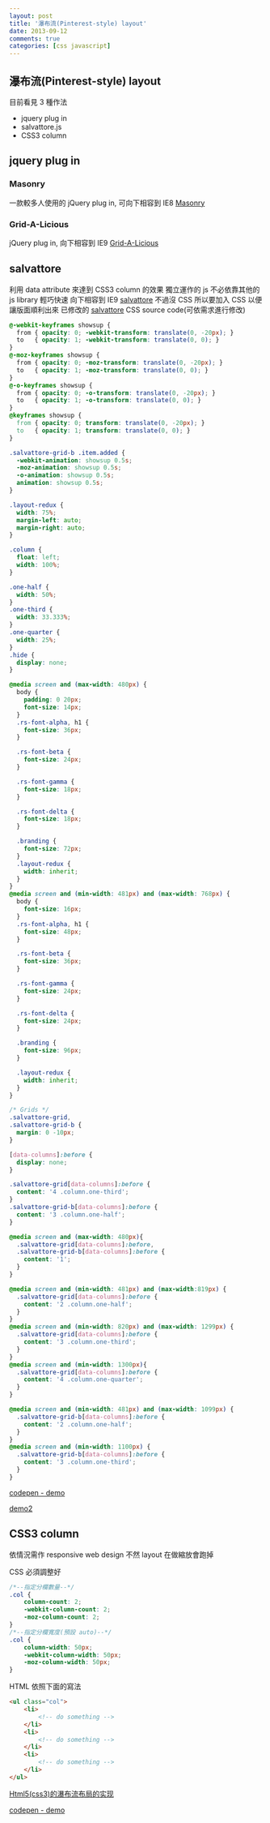 ```yaml
---
layout: post
title: '瀑布流(Pinterest-style) layout'
date: 2013-09-12
comments: true
categories: [css javascript]
---
```

## 瀑布流(Pinterest-style) layout

目前看見 3 種作法

* jquery plug in
* salvattore.js
* CSS3 column

## jquery plug in

### Masonry

一款較多人使用的 jQuery plug in, 可向下相容到 IE8
[Masonry](http://masonry.desandro.com/)

### Grid-A-Licious

jQuery plug in, 向下相容到 IE9
[Grid-A-Licious](https://github.com/suprb/Grid-A-Licious)

## salvattore

利用 data attribute 來達到 CSS3 column 的效果
獨立運作的 js 不必依靠其他的 js library
輕巧快速
向下相容到 IE9
[salvattore](http://salvattore.com/)
不過沒 CSS 所以要加入 CSS 以便讓版面順利出來
已修改的 [salvattore](https://github.com/tedshd/salvattore)
CSS source code(可依需求進行修改)
```css
@-webkit-keyframes showsup {
  from { opacity: 0; -webkit-transform: translate(0, -20px); }
  to   { opacity: 1; -webkit-transform: translate(0, 0); }
}
@-moz-keyframes showsup {
  from { opacity: 0; -moz-transform: translate(0, -20px); }
  to   { opacity: 1; -moz-transform: translate(0, 0); }
}
@-o-keyframes showsup {
  from { opacity: 0; -o-transform: translate(0, -20px); }
  to   { opacity: 1; -o-transform: translate(0, 0); }
}
@keyframes showsup {
  from { opacity: 0; transform: translate(0, -20px); }
  to   { opacity: 1; transform: translate(0, 0); }
}

.salvattore-grid-b .item.added {
  -webkit-animation: showsup 0.5s;
  -moz-animation: showsup 0.5s;
  -o-animation: showsup 0.5s;
  animation: showsup 0.5s;
}

.layout-redux {
  width: 75%;
  margin-left: auto;
  margin-right: auto;
}

.column {
  float: left;
  width: 100%;
}

.one-half {
  width: 50%;
}
.one-third {
  width: 33.333%;
}
.one-quarter {
  width: 25%;
}
.hide {
  display: none;
}

@media screen and (max-width: 480px) {
  body {
    padding: 0 20px;
    font-size: 14px;
  }
  .rs-font-alpha, h1 {
    font-size: 36px;
  }

  .rs-font-beta {
    font-size: 24px;
  }

  .rs-font-gamma {
    font-size: 18px;
  }

  .rs-font-delta {
    font-size: 18px;
  }

  .branding {
    font-size: 72px;
  }
  .layout-redux {
    width: inherit;
  }
}
@media screen and (min-width: 481px) and (max-width: 768px) {
  body {
    font-size: 16px;
  }
  .rs-font-alpha, h1 {
    font-size: 48px;
  }

  .rs-font-beta {
    font-size: 36px;
  }

  .rs-font-gamma {
    font-size: 24px;
  }

  .rs-font-delta {
    font-size: 24px;
  }

  .branding {
    font-size: 96px;
  }

  .layout-redux {
    width: inherit;
  }
}

/* Grids */
.salvattore-grid,
.salvattore-grid-b {
  margin: 0 -10px;
}

[data-columns]:before {
  display: none;
}

.salvattore-grid[data-columns]:before {
  content: '4 .column.one-third';
}
.salvattore-grid-b[data-columns]:before {
  content: '3 .column.one-half';
}

@media screen and (max-width: 480px){
  .salvattore-grid[data-columns]:before,
  .salvattore-grid-b[data-columns]:before {
    content: '1';
  }
}

@media screen and (min-width: 481px) and (max-width:819px) {
  .salvattore-grid[data-columns]:before {
    content: '2 .column.one-half';
  }
}
@media screen and (min-width: 820px) and (max-width: 1299px) {
  .salvattore-grid[data-columns]:before {
    content: '3 .column.one-third';
  }
}
@media screen and (min-width: 1300px){
  .salvattore-grid[data-columns]:before {
    content: '4 .column.one-quarter';
  }
}

@media screen and (min-width: 481px) and (max-width: 1099px) {
  .salvattore-grid-b[data-columns]:before {
    content: '2 .column.one-half';
  }
}
@media screen and (min-width: 1100px) {
  .salvattore-grid-b[data-columns]:before {
    content: '3 .column.one-third';
  }
}
```

[codepen - demo](https://codepen.io/tedshd/pen/YMpGVo)

[demo2](https://codepen.io/tedshd/pen/YzzazKp)

## CSS3 column

依情況需作 responsive web design
不然 layout 在做縮放會跑掉

CSS 必須調整好
```css
/*--指定分欄數量--*/
.col {
    column-count: 2;
    -webkit-column-count: 2;
    -moz-column-count: 2;
}
/*--指定分欄寬度(預設 auto)--*/
.col {
    column-width: 50px;
    -webkit-column-width: 50px;
    -moz-column-width: 50px;
}
```

HTML 依照下面的寫法
```html
<ul class="col">
    <li>
        <!-- do something -->
    </li>
    <li>
        <!-- do something -->
    </li>
    <li>
        <!-- do something -->
    </li>
</ul>
```
[Html5(css3)的瀑布流布局的实现](http://www.niumowang.org/html-css/html5-css3-waterfall/)

[codepen - demo](https://codepen.io/tedshd/pen/zYYWaWM)
